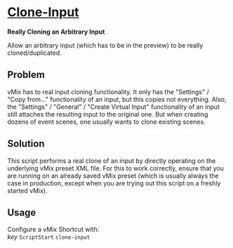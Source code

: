 
[Clone-Input](clone-input.vb)
=============================

**Really Cloning an Arbitrary Input**

Allow an arbitrary input (which has to be in the preview) to be
really cloned/duplicated.

Problem
-------

vMix has to real input cloning functionality. It only has the "Settings"
/ "Copy from..." functionality of an input, but this copies not
everything. Also, the "Settings" / "General" / "Create Virtual Input"
functionality of an input still attaches the resulting input to the
original one. But when creating dozens of event scenes, one usually
wants to clone existing scenes.

Solution
--------

This script performs a real clone of an input by directly operating
on the underlying vMix preset XML file. For this to work correctly,
ensure that you are running on an already saved vMix preset (which is
usually always the case in production, except when you are trying out
this script on a freshly started vMix).

Usage
-----

Configure a vMix Shortcut with:<br/>
*key* `ScriptStart` `clone-input`

